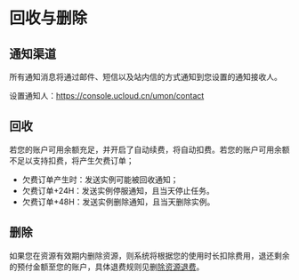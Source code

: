 # 回收与删除

## 通知渠道

所有通知消息将通过邮件、短信以及站内信的方式通知到您设置的通知接收人。

设置通知人：https://console.ucloud.cn/umon/contact

## 回收

若您的账户可用余额充足，并开启了自动续费，将自动扣费。若您的账户可用余额不足以支持扣费，将产生欠费订单；

- 欠费订单产生时：发送实例可能被回收通知；
- 欠费订单+24H：发送实例停服通知，且当天停止任务。
- 欠费订单+48H：发送实例删除通知，且当天删除实例。

## 删除

如果您在资源有效期内删除资源，则系统将根据您的使用时长扣除费用，退还剩余的预付金额至您的账户，具体退费规则见删[除资源退费](https://docs.ucloud.cn/charge/refund)。
